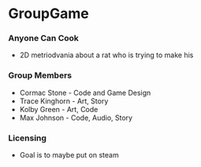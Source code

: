 # GroupGame

### Anyone Can Cook
* 2D metriodvania about a rat who is trying to make his 

### Group Members
* Cormac Stone - Code and Game Design
* Trace Kinghorn - Art, Story
* Kolby Green - Art, Code
* Max Johnson - Code, Audio, Story

### Licensing
* Goal is to maybe put on steam
